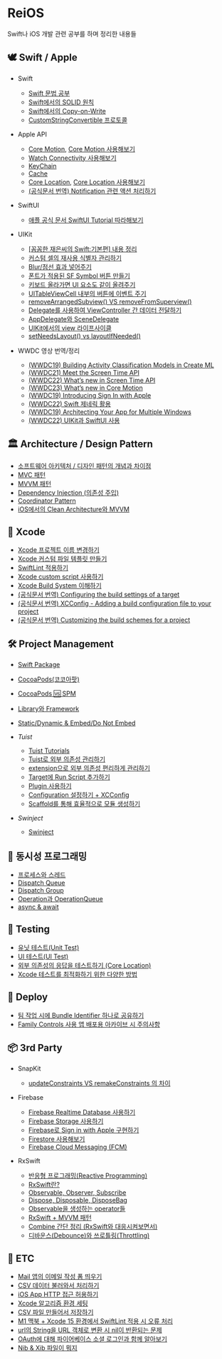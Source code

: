 # ReiOS
Swift나 iOS 개발 관련 공부를 하며 정리한 내용들

## **🕊️ Swift / Apple**
- Swift
  - [Swift 문법 공부](https://github.com/kybeen/Swift-Study)
  - [Swift에서의 SOLID 원칙](https://healthy-degree-cc2.notion.site/Swift-SOLID-625b287fa5484d26ade7d8d0ae0f278b?pvs=4)
  - [Swift에서의 Copy-on-Write](https://healthy-degree-cc2.notion.site/COW-Copy-on-Write-2e850f2ea6d94de388098bc0e637067e?pvs=4)
  - [CustomStringConvertible 프로토콜](https://kybeen.tistory.com/142)

- Apple API
  - [Core Motion](https://healthy-degree-cc2.notion.site/Core-Motion-038135c56e544f639aeeda6aeb16a515?pvs=4), [Core Motion 사용해보기](https://kybeen.tistory.com/137)
  - [Watch Connectivity 사용해보기](https://kybeen.tistory.com/138)
  - [KeyChain](https://healthy-degree-cc2.notion.site/KeyChain-a7774e3d25ab43438a1b395b18c1146b?pvs=4)
  - [Cache](https://healthy-degree-cc2.notion.site/Cache-bf0e00b3256247ec9dda0b172f2d0f33?pvs=4)
  - [Core Location](https://healthy-degree-cc2.notion.site/Core-Location-7bb1d20fe30640e5903c0eb92c4ab63a?pvs=4), [Core Location 사용해보기](https://kybeen.tistory.com/145)
  - [(공식문서 번역) Notification 관련 액션 처리하기](https://healthy-degree-cc2.notion.site/Handling-notifications-and-notification-related-actions-350cb18a87a6461897c2aae95e1c124d?pvs=4)

- SwiftUI
  - [애플 공식 문서 SwiftUI Tutorial 따라해보기](https://healthy-degree-cc2.notion.site/SwiftUI-11b7c3d0be1b404db0a0ec83355d04f6?pvs=4)

- UIKit
  - [[꼼꼼한 재은씨의 Swift:기본편] 내용 정리](https://healthy-degree-cc2.notion.site/Swift-81576076c14140a0b26da19a420513b9?pvs=4)
  - [커스텀 셀의 재사용 식별자 관리하기](https://healthy-degree-cc2.notion.site/f1f39382c4d74045aca3cfea8422beed?pvs=4)
  - [Blur/점선 효과 넣어주기](https://healthy-degree-cc2.notion.site/Blur-aeb4d6f5fd374180908f94df6452eea2?pvs=4)
  - [폰트가 적용된 SF Symbol 버튼 만들기](https://healthy-degree-cc2.notion.site/SF-Symbol-624e5f6cc86540a59c0a44619eed0e05?pvs=4)
  - [키보드 올라가면 UI 요소도 같이 올려주기](https://healthy-degree-cc2.notion.site/UI-d5c9e719e61943d2a5172a93dc419018?pvs=4)
  - [UITableViewCell 내부의 버튼에 이벤트 주기](https://healthy-degree-cc2.notion.site/UITableViewCell-1d4d9b3eabad4e518d45c7f530395a9d?pvs=4)
  - [removeArrangedSubview() VS removeFromSuperview()](https://healthy-degree-cc2.notion.site/removeArrangedSubview-_-VS-removeFromSuperview-59d4e3ebd7cb47b69a22cc49788a76df?pvs=4)
  - [Delegate를 사용하여 ViewController 간 데이터 전달하기](https://healthy-degree-cc2.notion.site/Delegate-VC2-VC1-4450359d5f59487a8d19f0fea6f9491b?pvs=4)
  - [AppDelegate와 SceneDelegate](https://healthy-degree-cc2.notion.site/AppDelegate-SceneDelegate-087c92e2467e4849b68b17b07db62e9c?pvs=4)
  - [UIKit에서의 view 라이프사이클](https://healthy-degree-cc2.notion.site/UIKit-view-c6d5ba011977412b959b83ce156a50b9?pvs=4)
  - [setNeedsLayout() vs layoutIfNeeded()](https://healthy-degree-cc2.notion.site/setNeedsLayout-vs-layoutIfNeeded-3058cf8a4bce4effb941e1c618b54cb8?pvs=4)

- WWDC 영상 번역/정리
  - [(WWDC19) Building Activity Classification Models in Create ML](https://healthy-degree-cc2.notion.site/WWDC19-Building-Activity-Classification-Models-in-Create-ML-3a75399dc5e2482c88391398ec98ddf7?pvs=4)
  - [(WWDC21) Meet the Screen Time API](https://healthy-degree-cc2.notion.site/WWDC21-Meet-the-Screen-Time-API-1785e1b288ad432eb5cadbfe55e38e35?pvs=4)
  - [(WWDC22) What’s new in Screen Time API](https://healthy-degree-cc2.notion.site/WWDC22-What-s-new-in-Screen-Time-API-c85d4fa88d4e47a38b30cdeae39358cd?pvs=4)
  - [(WWDC23) What’s new in Core Motion](https://healthy-degree-cc2.notion.site/WWDC23-What-s-new-in-Core-Motion-82929d4239b14e828d1d368758d791f6?pvs=4)
  - [(WWDC19) Introducing Sign In with Apple](https://healthy-degree-cc2.notion.site/WWDC19-Introducing-Sign-In-with-Apple-7747a7614fb840c5984565fd2614e6c8?pvs=4)
  - [(WWDC22) Swift 제네릭 활용](https://healthy-degree-cc2.notion.site/WWDC22-Swift-65f2008981a743db8e95e60a700cef16?pvs=4)
  - [(WWDC19) Architecting Your App for Multiple Windows](https://healthy-degree-cc2.notion.site/WWDC19-Architecting-Your-App-for-Multiple-Windows-104b5eb4bc1a802d8187ed8ab1da9926?pvs=4)
  - [(WWDC22) UIKit과 SwiftUI 사용](https://healthy-degree-cc2.notion.site/WWDC22-UIKit-SwiftUI-118b5eb4bc1a804eb46dea3c28a625b0?pvs=4)



## **🏛️ Architecture / Design Pattern**
- [소프트웨어 아키텍처 / 디자인 패턴의 개념과 차이점](https://healthy-degree-cc2.notion.site/89bd6a1679f74f64835e91f02748a28f?pvs=4)
- [MVC 패턴](https://www.notion.so/MVC-e005beeba7054d95955710b17fc61ed7?pvs=4)
- [MVVM 패턴](https://www.notion.so/MVVM-88bc3d8a1019468aa2486b0aad28a3c4?pvs=4)
- [Dependency Injection (의존성 주입)](https://healthy-degree-cc2.notion.site/Dependency-Injection-2081edab5c404218972983baa5926c36?pvs=4)
- [Coordinator Pattern](https://healthy-degree-cc2.notion.site/Coordinator-Pattern-6c4166337ec7450f82d4108e5bd7d8a6?pvs=4)
- [iOS에서의 Clean Architecture와 MVVM](https://healthy-degree-cc2.notion.site/iOS-Clean-Architecture-MVVM-8b25dab84ca74c1fb6ff18bb298b7961?pvs=4)



## **🧰 Xcode**
- [Xcode 프로젝트 이름 변경하기](https://healthy-degree-cc2.notion.site/Xcode-a01d69060b294c288c65f19fef8979b2?pvs=4)
- [Xcode 커스텀 파일 템플릿 만들기](https://www.notion.so/Xcode-4efb8e8a0d3847e2bc8d68dab1037152?pvs=4)
- [SwiftLint 적용하기](https://healthy-degree-cc2.notion.site/SwiftLint-c83639dcaecb4a27b400ca0430ed8e69?pvs=4)
- [Xcode custom script 사용하기](https://healthy-degree-cc2.notion.site/Xcode-custom-script-2c21e45858f9454797428e46111eff78?pvs=4)
- [Xcode Build System 이해하기](https://healthy-degree-cc2.notion.site/Xcode-Build-System-cb620e8700654d8fa8d381777e218c4e?pvs=4)
- [(공식문서 번역) Configuring the build settings of a target](https://healthy-degree-cc2.notion.site/Configuring-the-build-settings-of-a-target-1c5e715896ab428a8fd99244a68c6ab8?pvs=4)
- [(공식문서 번역) XCConfig - Adding a build configuration file to your project](https://healthy-degree-cc2.notion.site/XCConfig-Adding-a-build-configuration-file-to-your-project-e4fa2448abd648bdbcd7ddf57340cf94?pvs=4)
- [(공식문서 번역) Customizing the build schemes for a project](https://healthy-degree-cc2.notion.site/Customizing-the-build-schemes-for-a-project-87eed48da4c246efb61a73f91e9cb162?pvs=4)



## **🛠 Project Management**
- [Swift Package](https://www.notion.so/Swift-Package-3ee1fa2bda5142d8a0b0b206b58b939f?pvs=4)
- [CocoaPods(코코아팟)](https://healthy-degree-cc2.notion.site/CocoaPods-033e1d69a23c43038cae8e7645f8a6e7?pvs=4)
- [CocoaPods 🆚 SPM](https://healthy-degree-cc2.notion.site/CocoaPods-VS-SPM-dfa4db8a87484198af5186292dfdf712?pvs=4)
- [Library와 Framework](https://healthy-degree-cc2.notion.site/Library-Framework-b9bf28bce1e54270b4722c3c4d450853?pvs=4)
- [Static/Dynamic & Embed/Do Not Embed](https://healthy-degree-cc2.notion.site/Embed-or-Do-Not-Embed-4320413a8981457884b77e53ae5599c6?pvs=4)

- *Tuist*
  - [Tuist Tutorials](https://healthy-degree-cc2.notion.site/Tuist-Tutorials-7449a84064cb4510a7e508fadd575f75?pvs=4)
  - [Tuist로 외부 의존성 관리하기](https://healthy-degree-cc2.notion.site/Tuist-280d72e2668b4f3c802bc482b1080d15?pvs=4)
  - [extension으로 외부 의존성 편리하게 관리하기](https://www.notion.so/extension-2dba74cb11be484b95ea9c86f109701c?pvs=4)
  - [Target에 Run Script 추가하기](https://healthy-degree-cc2.notion.site/Target-Run-Script-311669c4352d46a5937205eb13b6c8a1?pvs=4)
  - [Plugin 사용하기](https://healthy-degree-cc2.notion.site/Tuist-Plugin-d64d5220ee4f4872b281214ed635680d?pvs=4)
  - [Configuration 설정하기 + XCConfig](https://healthy-degree-cc2.notion.site/Configuration-XCConfig-fd2af0a010394f5db4d001fe7f972578?pvs=4)
  - [Scaffold를 통해 효율적으로 모듈 생성하기](https://healthy-degree-cc2.notion.site/Scaffold-Template-d8612c476d3743d9ad2d0f0468ad6654?pvs=4)

- *Swinject*
  - [Swinject](https://healthy-degree-cc2.notion.site/Swinject-35b260ab58be49cb8246e2abefcb56f4?pvs=4)



## **🏁 동시성 프로그래밍**
- [프로세스와 스레드](https://healthy-degree-cc2.notion.site/bd49077af4cc404f9063fa440bc4b0f3?pvs=4)
- [Dispatch Queue](https://www.notion.so/GCD-Grand-Central-Dispatch-6480eb6a49ab4afd9dfea467fbd8d10d?pvs=4)
- [Dispatch Group](https://healthy-degree-cc2.notion.site/Dispatch-Group-fdaa1cd6490344b88e69921d8665eda7?pvs=4)
- [Operation과 OperationQueue](https://healthy-degree-cc2.notion.site/Operation-Operation-Queue-b95f9fe2456b4d2980813eb78d6b18fe?pvs=4)
- [async & await](https://www.notion.so/async-await-Task-Sendable-59f7659651f44df8bb2f1ac22c38bf46?pvs=4)

<!-- - [Actor](https://www.notion.so/Actor-18f0390185b945c48835ef0c032666b3?pvs=4)
- [MainActor](https://www.notion.so/MainActor-7224cec9f30a43c09f4075950ea89e3b?pvs=4) -->


## **🧪 Testing**
- [유닛 테스트(Unit Test)](https://healthy-degree-cc2.notion.site/Unit-Test-fdc8a6c3956243e09e15c3b10162b25f?pvs=4)
- [UI 테스트(UI Test)](https://healthy-degree-cc2.notion.site/UI-UI-Test-fc5342c8ceb3451f9c0d719058834b21?pvs=4)
- [외부 의존성의 응답을 테스트하기 (Core Location)](https://kybeen.tistory.com/146)
- [Xcode 테스트를 최적화하기 위한 다양한 방법](https://healthy-degree-cc2.notion.site/Xcode-f7d4814fee414d1bb32b3c388fc6c59a?pvs=4)


## **🚀 Deploy**
- [팀 작업 시에 Bundle Identifier 하나로 공유하기](https://kybeen.tistory.com/139)
- [Family Controls 사용 앱 배포용 아카이브 시 주의사항](https://healthy-degree-cc2.notion.site/Family-Controls-914c5f4de3dd430ea64ed35ea5779685?pvs=4)




## **📦 3rd Party**
- SnapKit
  - [updateConstraints VS remakeConstraints 의 차이](https://healthy-degree-cc2.notion.site/SnapKit-updateConstraints-VS-remakeConstraints-d3c34fd990d144c2987983265f536e0a?pvs=4)

- Firebase
  - [Firebase Realtime Database 사용하기](https://healthy-degree-cc2.notion.site/Firebase-Realtime-Database-0ca34927133d4c279bee55cedb1c77d1?pvs=4)
  - [Firebase Storage 사용하기](https://healthy-degree-cc2.notion.site/Firebase-Storage-6201fbdcd47f4fa9830d7dfb105a0f81?pvs=4)
  - [Firebase로 Sign in with Apple 구현하기](https://healthy-degree-cc2.notion.site/Firebase-Sign-in-with-Apple-bae434f414ba40fe87b2890eca2c46dd?pvs=4)
  - [Firestore 사용해보기](https://healthy-degree-cc2.notion.site/FireStore-93b8a26d2fd8414ea59cc863fce64653?pvs=4)
  - [Firebase Cloud Messaging (FCM)](https://healthy-degree-cc2.notion.site/Firebase-Cloud-Messaging-FCM-didReceive-046504a06dc2417fa0ec73151a30154f?pvs=4)

- RxSwift
  - [반응형 프로그래밍(Reactive Programming)](https://healthy-degree-cc2.notion.site/Reactive-Programming-32676c8677fe4113b87256153f66e8e7?pvs=4)
  - [RxSwift란?](https://healthy-degree-cc2.notion.site/RxSwift-00ad411900024f6186e89ee9f9814097?pvs=4)
  - [Observable, Observer, Subscribe](https://healthy-degree-cc2.notion.site/Observable-Observer-Subscribe-64ef8b4f154c442a9c7d081f72bfbab2?pvs=4)
  - [Dispose, Disposable, DisposeBag](https://healthy-degree-cc2.notion.site/Dispose-Disposable-DisposeBag-e08d6265e8ac49a6a828b5a2b70ed429?pvs=4)
  - [Observable을 생성하는 operator들](https://healthy-degree-cc2.notion.site/Observable-16889156423d40f89245cf2447838f25?pvs=4)
  - [RxSwift + MVVM 패턴](https://healthy-degree-cc2.notion.site/RxSwift-MVVM-850975d00321473c8531ae84db1fe4d2?pvs=4)
  - [Combine 간단 정리 (RxSwift와 대응시켜보면서)](https://healthy-degree-cc2.notion.site/Combine-RxSwift-9bcb629aa6ec417ebebcc1ba12a585ad?pvs=4)
  - [디바운스(Debounce)와 쓰로틀링(Throttling)](https://healthy-degree-cc2.notion.site/Debounce-Throttling-1d7c30c550144313834229649769b566?pvs=4)



## **💬 ETC**
- [Mail 앱의 이메일 작성 폼 띄우기](https://healthy-degree-cc2.notion.site/Mail-ec0549cc8e4c42f6aa34445e11d24dcf?pvs=4)
- [CSV 데이터 불러와서 처리하기](https://healthy-degree-cc2.notion.site/CSV-13acd48238ef405ea7c51d76c870c868?pvs=4)
- [iOS App HTTP 접근 허용하기](https://healthy-degree-cc2.notion.site/iOS-App-HTTP-ef8c6f31145749e6992739f5b8b658c5?pvs=4x)
- [Xcode 알고리즘 환경 세팅](https://healthy-degree-cc2.notion.site/Xcode-37c7cf0243f246baa4e136b719895c17?pvs=4)
- [CSV 파일 만들어서 저장하기](https://healthy-degree-cc2.notion.site/CSV-09f0acc784a548708f7f69cd18c199bc?pvs=4)
- [M1 맥북 + Xcode 15 환경에서 SwiftLint 적용 시 오류 처리](https://kybeen.tistory.com/143)
- [url의 String을 URL 객체로 변환 시 nil이 반환되는 문제](https://kybeen.tistory.com/141)
- [OAuth에 대해 파이어베이스 소셜 로그인과 함께 알아보기](https://healthy-degree-cc2.notion.site/OAuth-f78314b4889e468f8d0a2f93f074bc8e?pvs=4)
- [Nib & Xib 파일이 뭐지](https://healthy-degree-cc2.notion.site/Xib-Nib-9980b1f91f2143f2b5cae5337f375f8f?pvs=4)

